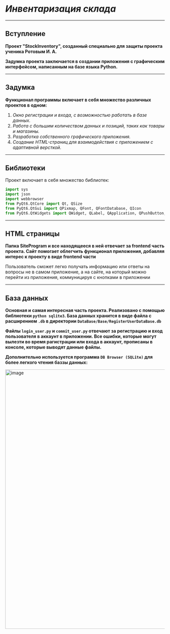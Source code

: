 # _Инвентаризация склада_

---

## Вступление
**Проект "StockInventory", созданный специально для защиты проекта ученика Ротовым И. А.**

**Задумка проекта заключается в создании приложения с графическим интерфейсом, написанным на базе языка Python.**

---

## Задумка
**Функционал программы включает в себя множество различных проектов в одном:**

1. _Окно регистрации и входа, с возможностью работать в базе данных._
2. _Работа с большим количеством данных и позиций, таких как товары и магазины._
3. _Разработка собственного графического приложения._
4. _Создание HTML-страниц для взаимодействия с приложением с адаптивной версткой._

---

## Библиотеки
Проект включает в себя множество библиотек:
```python
import sys
import json
import webbrowser
from PyQt6.QtCore import Qt, QSize
from PyQt6.QtGui import QPixmap, QFont, QFontDatabase, QIcon
from PyQt6.QtWidgets import QWidget, QLabel, QApplication, QPushButton, QFrame, QVBoxLayout, QVBoxLayout
```

---

## HTML страницы
**Папка SiteProgram и все находящееся в ней отвечает за frontend часть проекта. Сайт помогает облегчить функционал приложения, добавляя интерес к проекту в виде frontend части**

Пользователь сможет легко получать информацию или ответы на вопросы не в самом приложение, а на сайте, на который можно перейти из приложения, коммуницируя с кнопками в приложении

---

## База данных
**Основная и самая интересная часть проекта. Реализовано с помощью библиотеки ```python sqlite3```. База данных хранится в виде файла с расширением ```.db``` в директории ```DataBase/Base/RegisterUserDataBase.db```**

**Файлы ```login_user.py``` и ```commit_user.py``` отвечают за регистрацию и вход пользователя в аккаунт в приложении. Все ошибки, которые могут вылезти во время рагистрации или входа в аккаунт, прописаны 
в консоле, которые выводят данные файлы.**

**Дополнительно используется программа ```DB Browser (SQLite)``` для более легкого чтения баззы данных:**

<img width="1091" height="817" alt="image" src="https://github.com/user-attachments/assets/73fcdd7f-a273-4a4d-b131-39d1d7332161" />

